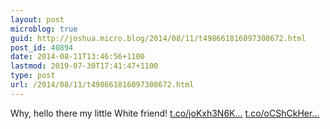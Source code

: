 ```yaml
---
layout: post
microblog: true
guid: http://joshua.micro.blog/2014/08/11/t498661816097308672.html
post_id: 40894
date: 2014-08-11T13:46:56+1100
lastmod: 2019-07-30T17:41:47+1100
type: post
url: /2014/08/11/t498661816097308672.html
---
```

Why, hello there my little White friend! [t.co/joKxh3N6K...](http://t.co/joKxh3N6Kh) [t.co/oCShCkHer...](http://t.co/oCShCkHerD)
